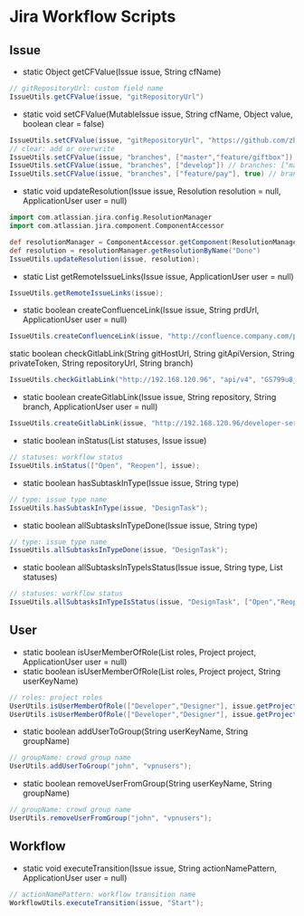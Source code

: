 # Jira Workflow Scripts

## Issue

* static Object getCFValue(Issue issue, String cfName)

```groovy
// gitRepositoryUrl: custom field name
IssueUtils.getCFValue(issue, "gitRepositoryUrl")
```

* static void setCFValue(MutableIssue issue, String cfName, Object value, boolean clear = false)

```groovy
IssueUtils.setCFValue(issue, "gitRepositoryUrl", "https://github.com/zhipeng515/jira-workflow-script.git")
// clear: add or overwrite
IssueUtils.setCFValue(issue, "branches", ["master","feature/giftbox"]) // branches: ["master","feature/giftbox"]
IssueUtils.setCFValue(issue, "branches", ["develop"]) // branches: ["master","feature/giftbox","develop"]
IssueUtils.setCFValue(issue, "branches", ["feature/pay"], true) // branches: ["feature/pay"]
```

* static void updateResolution(Issue issue, Resolution resolution = null, ApplicationUser user = null)

```groovy
import com.atlassian.jira.config.ResolutionManager
import com.atlassian.jira.component.ComponentAccessor

def resolutionManager = ComponentAccessor.getComponent(ResolutionManager)
def resolution = resolutionManager.getResolutionByName("Done")
IssueUtils.updateResolution(issue, resolution);
```

* static List<RemoteIssueLink> getRemoteIssueLinks(Issue issue, ApplicationUser user = null)

```groovy
IssueUtils.getRemoteIssueLinks(issue);
```

* static boolean createConfluenceLink(Issue issue, String prdUrl, ApplicationUser user = null)

```groovy
IssueUtils.createConfluenceLink(issue, "http://confluence.company.com/pages/viewpage.action?pageId=1510304");
```

static boolean checkGitlabLink(String gitHostUrl, String gitApiVersion, String privateToken, String repositoryUrl, String branch)

```groovy
IssueUtils.checkGitlabLink("http://192.168.120.96", "api/v4", "GS799u8jXNKwyJ2gSBib", "http://192.168.120.96/developer-server/GameServer.git", "feature/pay");
```

* static boolean createGitlabLink(Issue issue, String repository, String branch, ApplicationUser user = null)

```groovy
IssueUtils.createGitlabLink(issue, "http://192.168.120.96/developer-server/GameServer.git", "feature/pay");
```

* static boolean inStatus(List<String> statuses, Issue issue)

```groovy
// statuses: workflow status
IssueUtils.inStatus(["Open", "Reopen"], issue);
```

* static boolean hasSubtaskInType(Issue issue, String type)

```groovy
// type: issue type name
IssueUtils.hasSubtaskInType(issue, "DesignTask");
```

* static boolean allSubtasksInTypeDone(Issue issue, String type)

```groovy
// type: issue type name
IssueUtils.allSubtasksInTypeDone(issue, "DesignTask");
```

* static boolean allSubtasksInTypeIsStatus(Issue issue, String type, List<String> statuses)

```groovy
// statuses: workflow status
IssueUtils.allSubtasksInTypeIsStatus(issue, "DesignTask", ["Open","Reopen"]);
```

## User

* static boolean isUserMemberOfRole(List<String> roles, Project project, ApplicationUser user = null)
* static boolean isUserMemberOfRole(List<String> roles, Project project, String userKeyName)

```groovy
// roles: project roles
UserUtils.isUserMemberOfRole(["Developer","Designer"], issue.getProjectObject())
UserUtils.isUserMemberOfRole(["Developer","Designer"], issue.getProjectObject(), "john")
```

* static boolean addUserToGroup(String userKeyName, String groupName)

```groovy
// groupName: crowd group name
UserUtils.addUserToGroup("john", "vpnusers");
```

* static boolean removeUserFromGroup(String userKeyName, String groupName)

```groovy
// groupName: crowd group name
UserUtils.removeUserFromGroup("john", "vpnusers");
```

## Workflow

* static void executeTransition(Issue issue, String actionNamePattern, ApplicationUser user = null)

```groovy
// actionNamePattern: workflow transition name
WorkflowUtils.executeTransition(issue, "Start");
```
